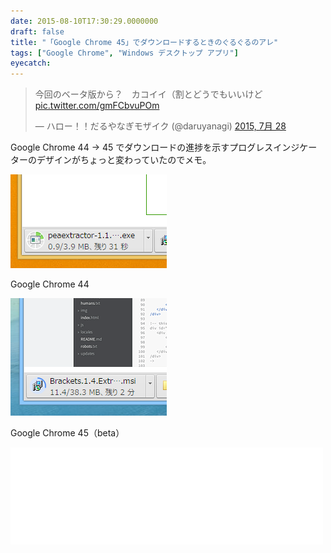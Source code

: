 ```yaml
---
date: 2015-08-10T17:30:29.0000000
draft: false
title: "「Google Chrome 45」でダウンロードするときのぐるぐるのアレ"
tags: ["Google Chrome", "Windows デスクトップ アプリ"]
eyecatch: 
---
```

<p><blockquote class="twitter-tweet" lang="ja"><p lang="ja" dir="ltr">今回のベータ版から？　カコイイ（割とどうでもいいけど <a href="http://t.co/gmFCbvuPOm">pic.twitter.com/gmFCbvuPOm</a></p>&mdash; ハロー！！だるやなぎモザイク (@daruyanagi) <a href="https://twitter.com/daruyanagi/status/625886822132879361">2015, 7月 28</a></blockquote><script async src="//platform.twitter.com/widgets.js" charset="utf-8"></script></p><p>Google Chrome 44 → 45 でダウンロードの進捗を示すプログレスインジケーターのデザインがちょっと変わっていたのでメモ。</p><p><span itemscope itemtype="http://schema.org/Photograph"><img src="20150810172556.png" alt="f:id:daruyanagi:20150810172556p:plain" title="f:id:daruyanagi:20150810172556p:plain" class="hatena-fotolife" itemprop="image"></span></p><p>Google Chrome 44</p><p><span itemscope itemtype="http://schema.org/Photograph"><img src="20150810172638.png" alt="f:id:daruyanagi:20150810172638p:plain" title="f:id:daruyanagi:20150810172638p:plain" class="hatena-fotolife" itemprop="image"></span></p><p>Google Chrome 45（beta）</p><p><iframe src="//hatenablog-parts.com/embed?url=http%3A%2F%2Fwww.forest.impress.co.jp%2Fdocs%2Fnews%2F20150728_713758.html" title="「Google Chrome 45」がベータ版に。新しいJavaScriptの言語機能をサポート - 窓の杜" class="embed-card embed-webcard" scrolling="no" frameborder="0" style="display: block; width: 100%; height: 155px; max-width: 500px; margin: 10px 0px;"><a href="http://www.forest.impress.co.jp/docs/news/20150728_713758.html">「Google Chrome 45」がベータ版に。新しいJavaScriptの言語機能をサポート - 窓の杜</a></iframe></p>
